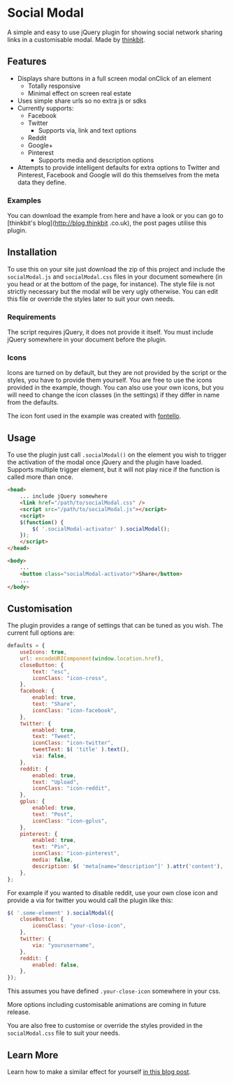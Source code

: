 # Social Modal
A simple and easy to use jQuery plugin for showing social network sharing links in a customisable modal.
Made by [thinkbit](http://thinkbit.co.uk).

## Features
- Displays share buttons in a full screen modal onClick of an element
    - Totally responsive
    - Minimal effect on screen real estate
- Uses simple share urls so no extra js or sdks
- Currently supports:
    - Facebook
    - Twitter
        - Supports via, link and text options
    - Reddit
    - Google+
    - Pinterest  
        - Supports media and description options  
- Attempts to provide intelligent defaults for extra options to Twitter and Pinterest, Facebook and Google
will do this themselves from the meta data they define.

### Examples
You can download the example from here and have a look or you can go to
[thinkbit's blog](http://blog.thinkbit .co.uk), the post pages utilise this plugin.

## Installation
To use this on your site just download the zip of this project and include the `socialModal.js` and
`socialModal.css` files in your document somewhere (in you head or at the bottom of the page, for instance).
The style file is not strictly necessary but the modal will be very ugly otherwise. You can edit this file
or override the styles later to suit your own needs.

### Requirements
The script requires jQuery, it does not provide it itself. You must include jQuery somewhere in your document
before the plugin.

### Icons
Icons are turned on by default, but they are not provided by the script or the styles, you have to provide
them yourself. You are free to use the icons provided in the example, though. You can also use your own icons,
but you will need to change the icon classes (in the settings) if they differ in name from the defaults.

The icon font used in the example was created with [fontello](http://www.fontello.com).

## Usage
To use the plugin just call `.socialModal()` on the element you wish to trigger the activation of the
modal once jQuery and the plugin have loaded. Supports multiple trigger element, but it will not play nice
if the function is called more than once.

```html
<head>
    ... include jQuery somewhere
    <link href="/path/to/socialModal.css" />
    <script src="/path/to/socialModal.js"></script>
    <script>
    $(function() {
        $( '.socialModal-activator' ).socialModal();
    });
    </script>
</head>

<body>
    ...
    <button class="socialModal-activator">Share</button>
    ...
</body>

```

## Customisation
The plugin provides a range of settings that can be tuned as you wish. The current full options are:

```javascript
defaults = {
    useIcons: true,
    url: encodeURIComponent(window.location.href),
    closeButton: {
        text: "esc",
        iconClass: "icon-cross",
    },
    facebook: {
        enabled: true,
        text: "Share",
        iconClass: "icon-facebook",
    },
    twitter: {
        enabled: true,
        text: "Tweet",
        iconClass: "icon-twitter",
        tweetText: $( 'title' ).text(),
        via: false,
    },
    reddit: {
        enabled: true,
        text: "Upload",
        iconClass: "icon-reddit",
    },
    gplus: {
        enabled: true,
        text: "Post",
        iconClass: "icon-gplus",
    },
    pinterest: {
        enabled: true,
        text: "Pin",
        iconClass: "icon-pinterest",
        media: false,
        description: $( 'meta[name="description"]' ).attr('content'),
    },
};
```

For example if you wanted to disable reddit, use your own close icon and provide a via for twitter you
would call the plugin like this:

```javascript
$( '.some-element' ).socialModal({
    closeButton: {
        iconsClass: "your-close-icon",
    },
    twitter: {
        via: "yourusername",
    },
    reddit: {
        enabled: false,
    },
});
```

This assumes you have defined `.your-close-icon` somewhere in your css.

More options including customisable animations are coming in future release.

You are also free to customise or override the styles provided in the `socialModal.css` file to suit
your needs.

## Learn More
Learn how to make a similar effect for yourself [in this blog post](http://blog.thinkbit.co.uk/a-simple-social-sharer-modal).
